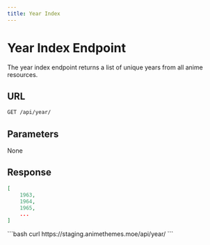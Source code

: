 ```yaml
---
title: Year Index
---
```


<Block>

# Year Index Endpoint

The year index endpoint returns a list of unique years from all anime resources.

## URL

```sh
GET /api/year/
```

## Parameters

None

## Response

```json
[
    1963,
    1964,
    1965,
    ...
]
```

<Example>

<CURL>
```bash
curl https://staging.animethemes.moe/api/year/
```
</CURL>

</Example>

</Block>